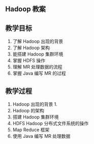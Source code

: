 Hadoop 教案
-------------------
教学目标
------
1. 了解 Hadoop 出现的背景
2. 了解 Hadoop 架构
3. 能搭建 Hadoop 集群环境
4. 掌握 HDFS 操作
5. 理解 MR 处理数据的流程
6. 掌握 Java 编写 MR 的过程

教学过程
-------------------
1. Hadoop 出现的背景
	1. 
2. Hadoop 的架构
3. 搭建 Hadoop 集群环境
4. HDFS Hadoop 分布式文件系统的操作
5. Map Reduce 框架
6. 使用 Java 编写 MR 处理数据